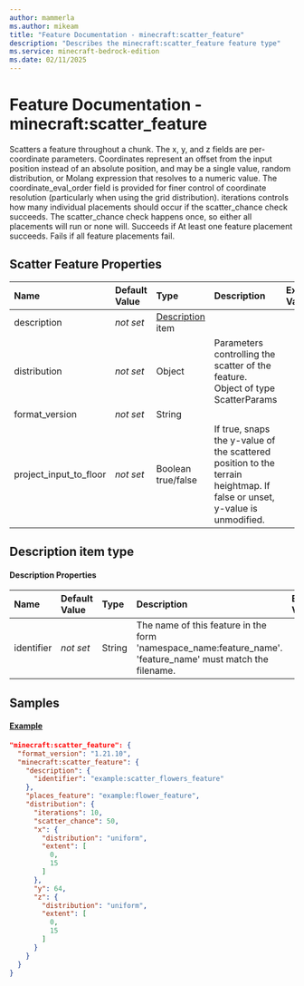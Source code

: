 ```yaml
---
author: mammerla
ms.author: mikeam
title: "Feature Documentation - minecraft:scatter_feature"
description: "Describes the minecraft:scatter_feature feature type"
ms.service: minecraft-bedrock-edition
ms.date: 02/11/2025 
---
```


# Feature Documentation - minecraft:scatter_feature

Scatters a feature throughout a chunk. The x, y, and z fields are per-coordinate parameters. Coordinates represent an offset from the input position instead of an absolute position, and may be a single value, random distribution, or Molang expression that resolves to a numeric value. The coordinate_eval_order field is provided for finer control of coordinate resolution (particularly when using the grid distribution). iterations controls how many individual placements should occur if the scatter_chance check succeeds. The scatter_chance check happens once, so either all placements will run or none will. Succeeds if At least one feature placement succeeds. Fails if all feature placements fail.


## Scatter Feature Properties

|Name       |Default Value |Type |Description |Example Values |
|:----------|:-------------|:----|:-----------|:------------- |
| description | *not set* | [Description](#description-item-type) item |  |  | 
| distribution | *not set* | Object | Parameters controlling the scatter of the feature. Object of type ScatterParams |  | 
| format_version | *not set* | String |  |  | 
| project_input_to_floor | *not set* | Boolean true/false | If true, snaps the y-value of the scattered position to the terrain heightmap. If false or unset, y-value is unmodified. |  | 

## Description item type

#### Description Properties

|Name       |Default Value |Type |Description |Example Values |
|:----------|:-------------|:----|:-----------|:------------- |
| identifier | *not set* | String | The name of this feature in the form 'namespace_name:feature_name'. 'feature_name' must match the filename. |  | 

## Samples

#### [Example](example)


```json
"minecraft:scatter_feature": {
  "format_version": "1.21.10",
  "minecraft:scatter_feature": {
    "description": {
      "identifier": "example:scatter_flowers_feature"
    },
    "places_feature": "example:flower_feature",
    "distribution": {
      "iterations": 10,
      "scatter_chance": 50,
      "x": {
        "distribution": "uniform",
        "extent": [
          0,
          15
        ]
      },
      "y": 64,
      "z": {
        "distribution": "uniform",
        "extent": [
          0,
          15
        ]
      }
    }
  }
}
```
